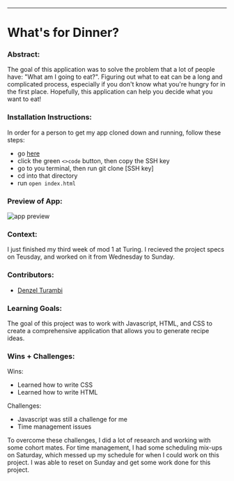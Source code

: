 
______________________________________________________  

# What's for Dinner? 

### Abstract:
[//]: <> (Briefly describe what you built and its features. What problem is the app solving? How does this application solve that problem?)
The goal of this application was to solve the problem that a lot of people have: "What am I going to eat?". Figuring out what to eat can be a long and complicated process, especially if you don't know what you're hungry for in the first place. Hopefully, this application can help you decide what you want to eat!

### Installation Instructions:
[//]: <> (What steps does a person have to take to get your app cloned down and running?)
In order for a person to get my app cloned down and running, follow these steps:
- go [here](https://github.com/Denzel-Turambi/whats-for-dinner)
- click the green `<>code` button, then copy the SSH key
- go to you terminal, then run git clone [SSH key]
- cd into that directory
- run `open index.html`

### Preview of App:
[//]: <> (Provide ONE gif or screenshot of your application - choose the "coolest" piece of functionality to show off.)
![app preview](src="https://user-images.githubusercontent.com/122255250/220006968-aef31e5a-6248-4397-ab44-9d4d3e745553.png">)

### Context:
[//]: <> (Give some context for the project here. How long did you have to work on it? How far into the Turing program are you?)
I just finished my third week of mod 1 at Turing. I recieved the project specs on Teusday, and worked on it from Wednesday to Sunday.
### Contributors:
[//]: <> (Who worked on this application? Link to their GitHubs.)
- [Denzel Turambi](https://github.com/Denzel-Turambi)

### Learning Goals:
[//]: <> (What were the learning goals of this project? What tech did you work with?)
The goal of this project was to work with Javascript, HTML, and CSS to create a comprehensive application that allows you to generate recipe ideas.

### Wins + Challenges:
[//]: <> (What are 2-3 wins you have from this project? What were some challenges you faced - and how did you get over them?)
Wins:
- Learned how to write CSS
- Learned how to write HTML

Challenges:
- Javascript was still a challenge for me
- Time management issues

To overcome these challenges, I did a lot of research and working with some cohort mates. For time management, I had some scheduling mix-ups on Saturday, which messed up my schedule for when I could work on this project. I was able to reset on Sunday and get some work done for this project. 
